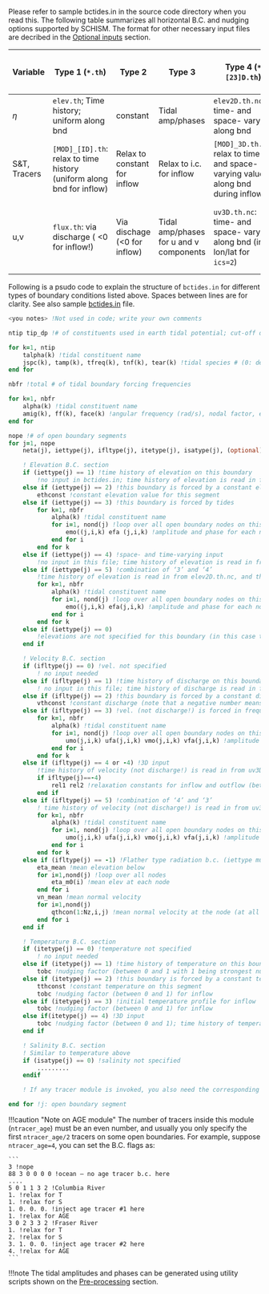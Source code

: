 Please refer to sample bctides.in in the source code directory when you read this. The following table summarizes all horizontal B.C. and nudging options supported by SCHISM. The format for other necessary input files are decribed in the [Optional inputs](/input-output/optional-inputs.md) section.

| Variable | Type 1 (`*.th`) | Type 2 | Type 3 | Type 4 (`*[23]D.th`) | Type 5 | Type -1 | Type -4, -5 (`uv3D.th`); Nudging | Nudging/Sponge layer near bnd |
|----------|---------------|--------|--------|--------------------|--------|---------|--------------------------------|-------------------------------|
| $\eta$ | `elev.th`; Time history; uniform along bnd | constant | Tidal amp/phases | `elev2D.th.nc`: time- and space- varying along bnd | `elev2D.th.nc`: combination of 3 and 4 | Must = 0 | N\/A | `inu_elev=1`|
| S&T, Tracers | `[MOD]_[ID].th`: relax to time history (uniform along bnd for inflow) | Relax to constant for inflow | Relax to i.c. for inflow | `[MOD]_3D.th.nc`: relax to time- and space- varying values along bnd during inflow | N/A | N/A | N/A | `inu_[MOD]=1 or 2`|
| u,v | `flux.th`: via discharge ( <0 for inflow!) | Via dischage (<0 for inflow) | Tidal amp/phases for u and v components | `uv3D.th.nc`: time- and space- varying along bnd (in lon/lat for `ics=2`) | `uv3D.th.nc`: combination of 3 and 4 (but tidal amp/phases vary along bnd) | Flather (0 for $\eta$) | Relax to `uv3D.th.nc` (2 separate relaxations for in and outflow) | `inu_uv=1` |

Following is a psudo code to explain the structure of `bctides.in` for different types of boundary conditions listed above. Spaces between lines are for clarity. See also sample [bctides.in](https://github.com/schism-dev/schism/blob/master/sample_inputs/bctides.in) file.

```fortran
<you notes> !Not used in code; write your own comments

ntip tip_dp !# of constituents used in earth tidal potential; cut-off depth for applying tidal potential (i.e., it is not calculated when depth < tip_dp).

for k=1, ntip
    talpha(k) !tidal constituent name
    jspc(k), tamp(k), tfreq(k), tnf(k), tear(k) !tidal species # (0: declinational; 1: diurnal; 2: semi-diurnal), amplitude constants, angular frequency, nodal factor, earth equilibrium argument (in degrees);
end for

nbfr !total # of tidal boundary forcing frequencies

for k=1, nbfr
    alpha(k) !tidal constituent name
    amig(k), ff(k), face(k) !angular frequency (rad/s), nodal factor, earth equilibrium argument (in degrees) for constituent
end for

nope !# of open boundary segments
for j=1, nope
    neta(j), iettype(j), ifltype(j), itetype(j), isatype(j), (optional) itrtype(j) !# of nodes on the open boundary segment j (corresponding to hgrid.gr3), B.C. flags for elevation, velocity, temperature, and salinity, and (optionally) for each tracer module invoked (in the order of GEN, AGE, SED3D, EcoSim, ICM, CoSiNE, FIB, and TIMOR)

    ! Elevation B.C. section
    if (iettype(j) == 1) !time history of elevation on this boundary
        !no input in bctides.in; time history of elevation is read in from elev.th (ASCII);
    else if (iettype(j) == 2) !this boundary is forced by a constant elevation
        ethconst !constant elevation value for this segment
    else if (iettype(j) == 3) !this boundary is forced by tides
        for k=1, nbfr
            alpha(k) !tidal constituent name
            for i=1, nond(j) !loop over all open boundary nodes on this segment
                emo((j,i,k) efa (j,i,k) !amplitude and phase for each node on this open boundary
            end for i
        end for k
    else if (iettype(j) == 4) !space- and time-varying input
        !no input in this file; time history of elevation is read in from elev2D.th.nc (netcdf);
    else if (iettype(j) == 5) !combination of ‘3’ and ‘4’
        !time history of elevation is read in from elev2D.th.nc, and then added to tidal B.C. specified below
        for k=1, nbfr
            alpha(k) !tidal constituent name
            for i=1, nond(j) !loop over all open boundary nodes on this segment
                emo((j,i,k) efa(j,i,k) !amplitude and phase for each node on this open boundary
            end for i
        end for k
    else if (iettype(j) == 0)
        !elevations are not specified for this boundary (in this case the velocity must be specified).
    end if

    ! Velocity B.C. section
    if (ifltype(j) == 0) !vel. not specified
        ! no input needed
    else if (ifltype(j) == 1) !time history of discharge on this boundary
        ! no input in this file; time history of discharge is read in from flux.th (ASCII)
    else if (ifltype(j) == 2) !this boundary is forced by a constant discharge
        vthconst !constant discharge (note that a negative number means inflow)
    else if (ifltype(j) == 3) !vel. (not discharge!) is forced in frequency domain
        for k=1, nbfr
            alpha(k) !tidal constituent name
            for i=1, nond(j) !loop over all open boundary nodes on this segment
                umo(j,i,k) ufa(j,i,k) vmo(j,i,k) vfa(j,i,k) !amplitude and phase for (u,v) at each node on this open boundary
            end for i
        end for k
    else if (ifltype(j) == 4 or -4) !3D input
        !time history of velocity (not discharge!) is read in from uv3D.th.nc (netcdf)
        if ifltype(j)==-4)
            rel1 rel2 !relaxation constants for inflow and outflow (between 0 and 1 with 1 being strongest nudging)
        end if
    else if (ifltype(j) == 5) !combination of ‘4’ and ‘3’
        ! time history of velocity (not discharge!) is read in from uv3D.th.nc (netcdf) and then added to tidal velocity specified below
        for k=1, nbfr
            alpha(k) !tidal constituent name
            for i=1, nond(j) !loop over all open boundary nodes on this segment
                umo(j,i,k) ufa(j,i,k) vmo(j,i,k) vfa(j,i,k) !amplitude and phase for (u,v) at each node on this open boundary
            end for i
        end for k
    else if (ifltype(j) == -1) !Flather type radiation b.c. (iettype must be 0 in this case)
        eta_mean !mean elevation below
        for i=1,nond(j) !loop over all nodes
            eta_m0(i) !mean elev at each node
        end for i
        vn_mean !mean normal velocity
        for i=1,nond(j)
            qthcon(1:Nz,i,j) !mean normal velocity at the node (at all levels)
        end for i
    end if

    ! Temperature B.C. section
    if (itetype(j) == 0) !temperature not specified
        ! no input needed
    else if (itetype(j) == 1) !time history of temperature on this boundary
        tobc !nudging factor (between 0 and 1 with 1 being strongest nudging) for inflow; time history of temperature will be read in from TEM_1.th (ASCII)
    else if (itetype(j) == 2) !this boundary is forced by a constant temperature
        tthconst !constant temperature on this segment
        tobc !nudging factor (between 0 and 1) for inflow
    else if (itetype(j) == 3) !initial temperature profile for inflow
        tobc !nudging factor (between 0 and 1) for inflow
    else if(itetype(j) == 4) !3D input
        tobc !nudging factor (between 0 and 1); time history of temperature is read in from TEM_3D.th.nc (netcdf)
    end if

    ! Salinity B.C. section
    ! Similar to temperature above
    if (isatype(j) == 0) !salinity not specified
        .........
    endif

    ! If any tracer module is invoked, you also need the corresponding B.C. part for each tracer module, and the structure is similar to temperature.

end for !j: open boundary segment
```

!!!caution "Note on AGE module"
    The number of tracers inside this module (`ntracer_age`) must be an even number, and usually you only specify the first `ntracer_age/2` tracers on some open boundaries. For example, suppose `ntracer_age=4`, you can set the B.C. flags as:

    ```
    3 !nope
    88 3 0 0 0 0 !ocean – no age tracer b.c. here
    ....
    5 0 1 1 3 2 !Columbia River
    1. !relax for T
    1. !relax for S
    1. 0. 0. 0. !inject age tracer #1 here
    1. !relax for AGE
    3 0 2 3 3 2 !Fraser River
    1. !relax for T
    2. !relax for S
    3. 1. 0. 0. !inject age tracer #2 here
    4. !relax for AGE
    ```

!!!note 
    The tidal amplitudes and phases can be generated using utility scripts shown on the [Pre-processing](../getting-started/pre-processing.md) section.